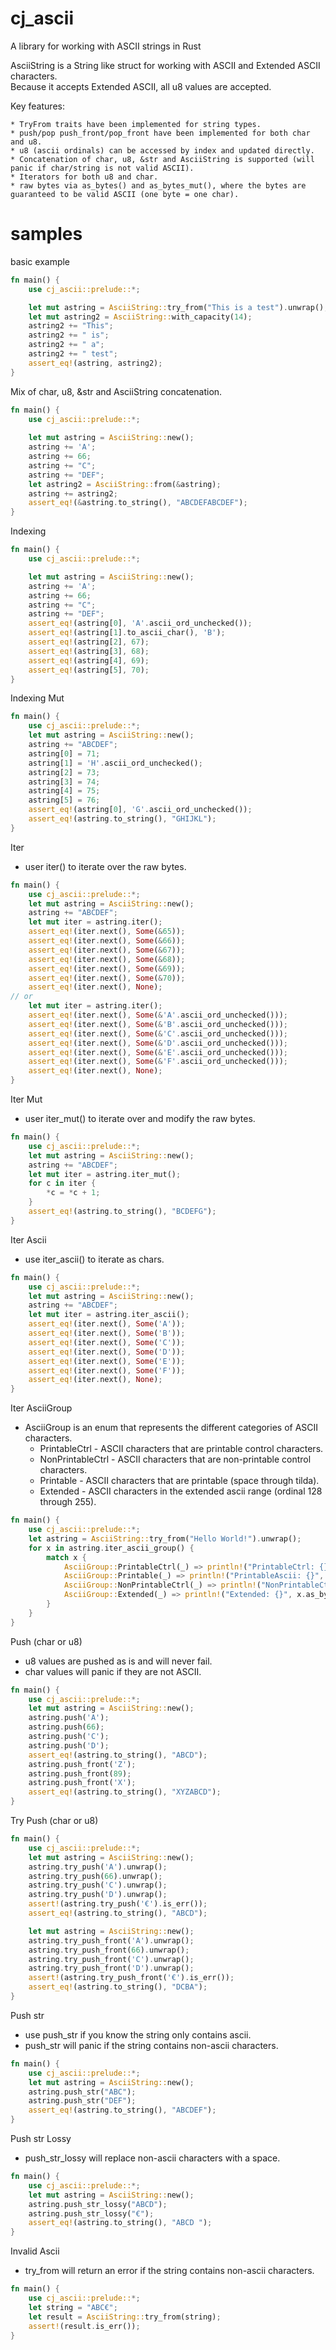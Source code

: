 # cj_ascii

A library for working with ASCII strings in Rust

AsciiString is a String like struct for working with ASCII and Extended ASCII characters.
<br>
Because it accepts Extended ASCII, all u8 values are accepted.

Key features:
```text
* TryFrom traits have been implemented for string types.
* push/pop push_front/pop_front have been implemented for both char and u8.
* u8 (ascii ordinals) can be accessed by index and updated directly. 
* Concatenation of char, u8, &str and AsciiString is supported (will panic if char/string is not valid ASCII).
* Iterators for both u8 and char.
* raw bytes via as_bytes() and as_bytes_mut(), where the bytes are guaranteed to be valid ASCII (one byte = one char).
```
# samples
basic example
```rust
fn main() {
    use cj_ascii::prelude::*;

    let mut astring = AsciiString::try_from("This is a test").unwrap();
    let mut astring2 = AsciiString::with_capacity(14);
    astring2 += "This";
    astring2 += " is";
    astring2 += " a";
    astring2 += " test";
    assert_eq!(astring, astring2);
}
```
Mix of char, u8, &str and AsciiString concatenation.
```rust
fn main() {
    use cj_ascii::prelude::*;
    
    let mut astring = AsciiString::new();
    astring += 'A';
    astring += 66;
    astring += "C";
    astring += "DEF";
    let astring2 = AsciiString::from(&astring);
    astring += astring2;
    assert_eq!(&astring.to_string(), "ABCDEFABCDEF");
}
```
Indexing
```rust
fn main() {
    use cj_ascii::prelude::*;

    let mut astring = AsciiString::new();
    astring += 'A';
    astring += 66;
    astring += "C";
    astring += "DEF";
    assert_eq!(astring[0], 'A'.ascii_ord_unchecked());
    assert_eq!(astring[1].to_ascii_char(), 'B');
    assert_eq!(astring[2], 67);
    assert_eq!(astring[3], 68);
    assert_eq!(astring[4], 69);
    assert_eq!(astring[5], 70);
}
```
Indexing Mut
```rust
fn main() {
    use cj_ascii::prelude::*;
    let mut astring = AsciiString::new();
    astring += "ABCDEF";
    astring[0] = 71;
    astring[1] = 'H'.ascii_ord_unchecked();
    astring[2] = 73;
    astring[3] = 74;
    astring[4] = 75;
    astring[5] = 76;
    assert_eq!(astring[0], 'G'.ascii_ord_unchecked());
    assert_eq!(astring.to_string(), "GHIJKL");
}
```
Iter
* user iter() to iterate over the raw bytes.
```rust
fn main() {
    use cj_ascii::prelude::*;
    let mut astring = AsciiString::new();
    astring += "ABCDEF";
    let mut iter = astring.iter();
    assert_eq!(iter.next(), Some(&65));
    assert_eq!(iter.next(), Some(&66));
    assert_eq!(iter.next(), Some(&67));
    assert_eq!(iter.next(), Some(&68));
    assert_eq!(iter.next(), Some(&69));
    assert_eq!(iter.next(), Some(&70));
    assert_eq!(iter.next(), None);
// or
    let mut iter = astring.iter();
    assert_eq!(iter.next(), Some(&'A'.ascii_ord_unchecked()));
    assert_eq!(iter.next(), Some(&'B'.ascii_ord_unchecked()));
    assert_eq!(iter.next(), Some(&'C'.ascii_ord_unchecked()));
    assert_eq!(iter.next(), Some(&'D'.ascii_ord_unchecked()));
    assert_eq!(iter.next(), Some(&'E'.ascii_ord_unchecked()));
    assert_eq!(iter.next(), Some(&'F'.ascii_ord_unchecked()));
    assert_eq!(iter.next(), None);
}
```
Iter Mut
* user iter_mut() to iterate over and modify the raw bytes.
```rust
fn main() {
    use cj_ascii::prelude::*;
    let mut astring = AsciiString::new();
    astring += "ABCDEF";
    let mut iter = astring.iter_mut();
    for c in iter {
        *c = *c + 1;
    }
    assert_eq!(astring.to_string(), "BCDEFG");
}
```
Iter Ascii
* use iter_ascii() to iterate as chars.
```rust
fn main() {
    use cj_ascii::prelude::*;
    let mut astring = AsciiString::new();
    astring += "ABCDEF";
    let mut iter = astring.iter_ascii();
    assert_eq!(iter.next(), Some('A'));
    assert_eq!(iter.next(), Some('B'));
    assert_eq!(iter.next(), Some('C'));
    assert_eq!(iter.next(), Some('D'));
    assert_eq!(iter.next(), Some('E'));
    assert_eq!(iter.next(), Some('F'));
    assert_eq!(iter.next(), None);
}
```
Iter AsciiGroup
* AsciiGroup is an enum that represents the different categories of ASCII characters.
  * PrintableCtrl - ASCII characters that are printable control characters.
  * NonPrintableCtrl - ASCII characters that are non-printable control characters.
  * Printable - ASCII characters that are printable (space through tilda).
  * Extended - ASCII characters in the extended ascii range (ordinal 128 through 255).
```rust
fn main() {
    use cj_ascii::prelude::*;
    let astring = AsciiString::try_from("Hello World!").unwrap();
    for x in astring.iter_ascii_group() {
        match x {
            AsciiGroup::PrintableCtrl(_) => println!("PrintableCtrl: {}", x.as_char()),
            AsciiGroup::Printable(_) => println!("PrintableAscii: {}", x.as_char()),
            AsciiGroup::NonPrintableCtrl(_) => println!("NonPrintableCtrl: {}", x.as_byte()),
            AsciiGroup::Extended(_) => println!("Extended: {}", x.as_byte()),
        }
    }
}
```
Push (char or u8)
* u8 values are pushed as is and will never fail.
* char values will panic if they are not ASCII.
```rust
fn main() {
    use cj_ascii::prelude::*;
    let mut astring = AsciiString::new();
    astring.push('A');
    astring.push(66);
    astring.push('C');
    astring.push('D');
    assert_eq!(astring.to_string(), "ABCD");
    astring.push_front('Z');
    astring.push_front(89);
    astring.push_front('X');
    assert_eq!(astring.to_string(), "XYZABCD");
}
```
Try Push (char or u8)
```rust
fn main() {
    use cj_ascii::prelude::*;
    let mut astring = AsciiString::new();
    astring.try_push('A').unwrap();
    astring.try_push(66).unwrap();
    astring.try_push('C').unwrap();
    astring.try_push('D').unwrap();
    assert!(astring.try_push('€').is_err());
    assert_eq!(astring.to_string(), "ABCD");

    let mut astring = AsciiString::new();
    astring.try_push_front('A').unwrap();
    astring.try_push_front(66).unwrap();
    astring.try_push_front('C').unwrap();
    astring.try_push_front('D').unwrap();
    assert!(astring.try_push_front('€').is_err());
    assert_eq!(astring.to_string(), "DCBA");
}
```
Push str
* use push_str if you know the string only contains ascii.
* push_str will panic if the string contains non-ascii characters.
```rust
fn main() {
    use cj_ascii::prelude::*;
    let mut astring = AsciiString::new();
    astring.push_str("ABC");
    astring.push_str("DEF");
    assert_eq!(astring.to_string(), "ABCDEF");
}
```
Push str Lossy
* push_str_lossy will replace non-ascii characters with a space.
```rust
fn main() {
    use cj_ascii::prelude::*;
    let mut astring = AsciiString::new();
    astring.push_str_lossy("ABCD");
    astring.push_str_lossy("€");
    assert_eq!(astring.to_string(), "ABCD ");
}
```
Invalid Ascii
* try_from will return an error if the string contains non-ascii characters.
```rust
fn main() {
    use cj_ascii::prelude::*;
    let string = "ABC€";
    let result = AsciiString::try_from(string);
    assert!(result.is_err());
}
```